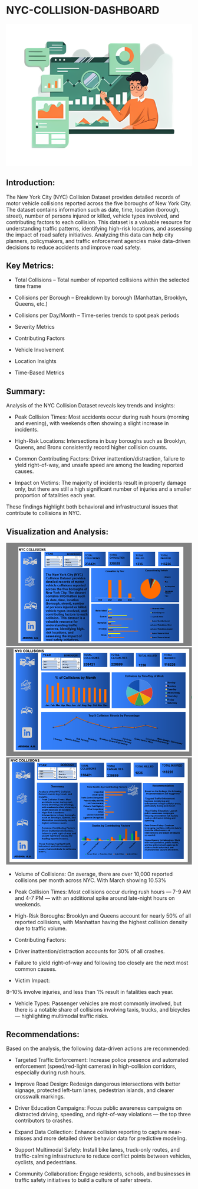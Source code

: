 # NYC-COLLISION-DASHBOARD

![](https://github.com/Jessiejones08/NYC-COLLISION-DASHBOARD/blob/main/favpng_43bd4378aaff742ec89648ff859226da.png)



## Introduction:

The New York City (NYC) Collision Dataset provides detailed records of motor vehicle collisions reported across the five boroughs of New York City. The dataset contains information such as date, time, location (borough, street), number of persons injured or killed, vehicle types involved, and contributing factors to each collision. This dataset is a valuable resource for understanding traffic patterns, identifying high-risk locations, and assessing the impact of road safety initiatives. Analyzing this data can help city planners, policymakers, and traffic enforcement agencies make data-driven decisions to reduce accidents and improve road safety.


## Key Metrics:

- Total Collisions – Total number of reported collisions within the selected time frame

- Collisions per Borough – Breakdown by borough (Manhattan, Brooklyn, Queens, etc.)

- Collisions per Day/Month – Time-series trends to spot peak periods

- Severity Metrics

-  Contributing Factors

- Vehicle Involvement

- Location Insights

- Time-Based Metrics



## Summary:

Analysis of the NYC Collision Dataset reveals key trends and insights:

- Peak Collision Times: Most accidents occur during rush hours (morning and evening), with weekends often showing a slight increase in incidents.

- High-Risk Locations: Intersections in busy boroughs such as Brooklyn, Queens, and Bronx consistently record higher collision counts.

- Common Contributing Factors: Driver inattention/distraction, failure to yield right-of-way, and unsafe speed are among the leading reported causes.

- Impact on Victims: The majority of incidents result in property damage only, but there are still a high significant number of injuries and a smaller proportion of fatalities each year.


These findings highlight both behavioral and infrastructural issues that contribute to collisions in NYC.

## Visualization and Analysis:

![](https://github.com/Jessiejones08/NYC-COLLISION-DASHBOARD/blob/main/NYC%20collision%20dashboard.png)
![](https://github.com/Jessiejones08/NYC-COLLISION-DASHBOARD/blob/main/NYC%20collision%20dashboard%202.png)
![](https://github.com/Jessiejones08/NYC-COLLISION-DASHBOARD/blob/main/NYC%20collision%20dashboard%203.png)


- Volume of Collisions: On average, there are over 10,000 reported collisions per month across NYC. With March showing 10.53%

- Peak Collision Times: Most collisions occur during rush hours — 7-9 AM and 4-7 PM — with an additional spike around late-night hours on weekends.

- High-Risk Boroughs: Brooklyn and Queens account for nearly 50% of all reported collisions, with Manhattan having the highest collision density due to traffic volume.

- Contributing Factors:

- Driver inattention/distraction accounts for 30% of all crashes.

-  Failure to yield right-of-way and following too closely are the next most common causes.

- Victim Impact:

8–10% involve injuries, and less than 1% result in fatalities each year.

- Vehicle Types: Passenger vehicles are most commonly involved, but there is a notable share of collisions involving taxis, trucks, and bicycles — highlighting multimodal traffic risks.


## Recommendations:

Based on the analysis, the following data-driven actions are recommended:

- Targeted Traffic Enforcement: Increase police presence and automated enforcement (speed/red-light cameras) in high-collision corridors, especially during rush hours.

- Improve Road Design: Redesign dangerous intersections with better signage, protected left-turn lanes, pedestrian islands, and clearer crosswalk markings.

- Driver Education Campaigns: Focus public awareness campaigns on distracted driving, speeding, and right-of-way violations — the top three contributors to crashes.

- Expand Data Collection: Enhance collision reporting to capture near-misses and more detailed driver behavior data for predictive modeling.

- Support Multimodal Safety: Install bike lanes, truck-only routes, and traffic-calming infrastructure to reduce conflict points between vehicles, cyclists, and pedestrians.

- Community Collaboration: Engage residents, schools, and businesses in traffic safety initiatives to build a culture of safer streets.
